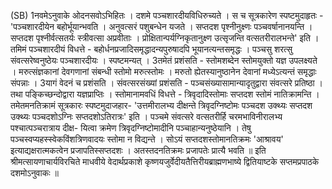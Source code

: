 

  
(SB) 1नवमेऽनुवाके ओदनसवोऽभिहितः । दशमे पञ्चशारदीयविधिरुच्यते । स च सूत्रकारेण स्पष्टमुदाहृतः - 'पञ्चशारदीयेन बहोर्भूयान्भवति । अनुवत्सरं पशुबन्धेन यजते । सप्तदश पृश्नीनुक्ष्णः पञ्चवर्षानानयन्ति । सप्तदश पृश्नीर्वत्सतर्यः स्त्रीवत्सा अप्रवीताः । प्रोक्षितान्पर्यग्निकृतानुक्ष्ण उत्सृजन्ति वत्सतरीरालभन्ते' इति । तमिमं पञ्चशारदीयं विधत्ते - बहोर्धनप्रजादिसमृद्धादन्यपुरुषादपि भूयानत्यन्तसमृद्धः । पञ्चसु शरत्सु संवत्सरेष्वनुष्ठेयः पञ्चशारदीयः । स्पष्टमन्यत् ।
3तमेतं प्रशंसति - स्तोमशब्देन स्तोमयुक्तो यज्ञ उपलक्ष्यते । मरुत्संज्ञकानां देवगणानां संबन्धी स्तोमो मरुत्स्तोमः । मरुतो ह्येतस्यानुष्ठानेन देवानां मध्येऽत्यन्तं समृद्धाः संपन्नाः ।
3यागं वेदनं च प्रशंसति । संवत्सरसंख्यां प्रशंसति - पञ्चसंख्यासामान्यादृतुद्वारा संवत्सरे प्रतिष्ठा । तथा पङ्किच्छन्दोद्वारा यज्ञप्राप्तिः । स्तोमानामवधिं विधत्ते - त्रिवृदादिस्तोमाः सप्तदश स्तोमं नातिक्रामन्ति । तमेतमनतिक्रामं सूत्रकारः स्पष्टमुदाजहार- 'उत्तमीरालभ्य दीक्षन्ते त्रिवृदग्निष्टोमः पञ्चदश उक्थ्यः सप्तदश उक्थ्यः पञ्चदशोऽग्निः सप्तदशोऽतिरात्रः' इति । पञ्चमे संवत्सरे वत्सतरीर्हि चरमभाविनीरालभ्य पश्चात्पञ्चरात्राय दीक्ष- यित्वा क्रमेण त्रिवृदग्निष्टोमादीनि पञ्चाहान्यनुष्ठेयानि । तेषु पञ्चस्वप्यहस्स्वेकविंशत्रिणवादयः स्तोमा न विद्यन्ते । सोऽयं सप्तदशस्तोमानतिक्रमः 'आश्रावय' इत्याद्यक्षरात्मकत्वेन प्रजापतिस्सप्तदशः । अतस्तदनतिक्रमः प्रजापतेः प्रात्यै भवति ॥
इति श्रीमत्सायणाचार्यविरचिते माधवीये वेदार्थप्रकाशे कृष्णयजुर्वेदीयतैत्तिरीयब्राह्मणभाष्ये द्वितियाष्टके सप्तमप्रपाठके दशमोऽनुवाकः ॥  
